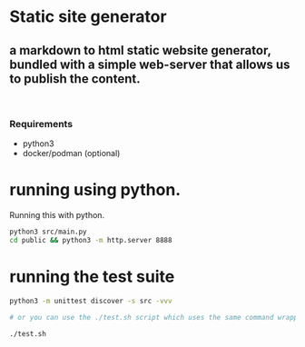 # Static site generator

## a markdown to html static website generator, bundled with a simple web-server that allows us to publish the content.

<br>

### Requirements

- python3
- docker/podman (optional)

# running using python.
Running this with python.

```bash
python3 src/main.py
cd public && python3 -m http.server 8888
```


# running the test suite

```bash
python3 -m unittest discover -s src -vvv

# or you can use the ./test.sh script which uses the same command wrapped in a bash script..

./test.sh
```